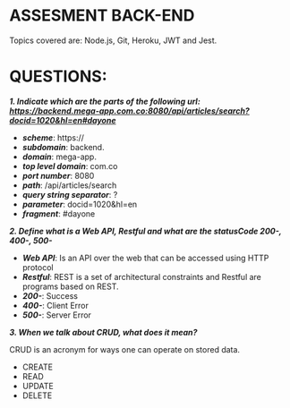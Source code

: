 # ASSESMENT BACK-END

Topics covered are: Node.js, Git, Heroku, JWT and Jest.

# QUESTIONS:

**_1. Indicate which are the parts of the following url: https://backend.mega-app.com.co:8080/api/articles/search?docid=1020&hl=en#dayone_**

- **_scheme_**: https://
- **_subdomain_**: backend.
- **_domain_**: mega-app.
- **_top level domain_**: com.co
- **_port number_**: 8080
- **_path_**: /api/articles/search
- **_query string separator_**: ?
- **_parameter_**: docid=1020&hl=en
- **_fragment_**: #dayone

**_2. Define what is a Web API, Restful and what are the statusCode 200-, 400-, 500-_**

- **_Web API_**: Is an API over the web that can be accessed using HTTP protocol
- **_Restful_**: REST is a set of architectural constraints and Restful are programs based on REST.
- **_200-_**: Success
- **_400-_**: Client Error
- **_500-_**: Server Error

**_3. When we talk about CRUD, what does it mean?_**

CRUD is an acronym for ways one can operate on stored data.

- CREATE
- READ
- UPDATE
- DELETE
